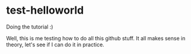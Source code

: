 # test-helloworld
Doing the tutorial :)

Well, this is me testing how to do all this github stuff. It all makes sense in theory, let's see if I can do it in practice.
